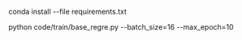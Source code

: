conda install --file requirements.txt

python code/train/base_regre.py --batch_size=16 --max_epoch=10

